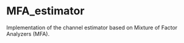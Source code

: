 # MFA_estimator
Implementation of the channel estimator based on Mixture of Factor Analyzers (MFA).
